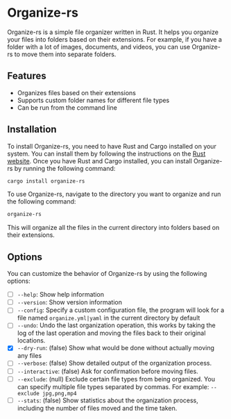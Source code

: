 # Organize-rs

Organize-rs is a simple file organizer written in Rust. It helps you organize your files into folders based on their extensions. For example, if you have a folder with a lot of images, documents, and videos, you can use Organize-rs to move them into separate folders.

## Features
- Organizes files based on their extensions
- Supports custom folder names for different file types
- Can be run from the command line

## Installation

To install Organize-rs, you need to have Rust and Cargo installed on your system. You can install them by following the instructions on the [Rust website](https://www.rust-lang.org/tools/install).
Once you have Rust and Cargo installed, you can install Organize-rs by running the following command:

```bash
cargo install organize-rs
```

To use Organize-rs, navigate to the directory you want to organize and run the following command:

```bash
organize-rs
```

This will organize all the files in the current directory into folders based on their extensions.

## Options

You can customize the behavior of Organize-rs by using the following options:
- [ ] `--help`: Show help information
- [ ] `--version`: Show version information
- [ ] `--config`: Specify a custom configuration file, the program will look for a file named `organize.yml|yaml` in the current directory by default
- [ ] `--undo`: Undo the last organization operation, this works by taking the log of the last operation and moving the files back to their original locations.
- [x] `--dry-run`: (false) Show what would be done without actually moving any files
- [ ] `--verbose`: (false) Show detailed output of the organization process.
- [ ] `--interactive`: (false) Ask for confirmation before moving files.
- [ ] `--exclude`: (null) Exclude certain file types from being organized. You can specify multiple file types separated by commas. For example: `--exclude jpg,png,mp4`
- [ ] `--stats`: (false) Show statistics about the organization process, including the number of files moved and the time taken.